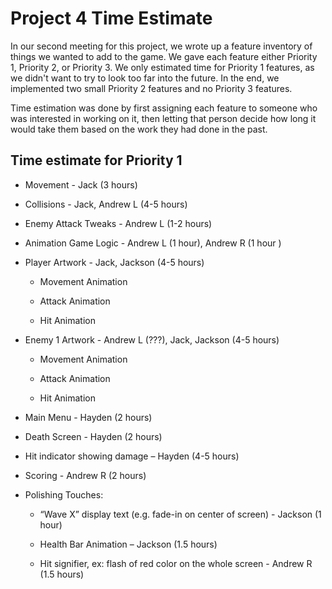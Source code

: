 # Project 4 Time Estimate

In our second meeting for this project, we wrote up a feature inventory of things we wanted to add to the game. We gave each feature either Priority 1, Priority 2, or Priority 3. We only estimated time for Priority 1 features, as we didn't want to try to look too far into the future. In the end, we implemented two small Priority 2 features and no Priority 3 features.

Time estimation was done by first assigning each feature to someone who was interested in working on it, then letting that person decide
how long it would take them based on the work they had done in the past.

## Time estimate for Priority 1

* Movement - Jack (3 hours) 

* Collisions - Jack, Andrew L (4-5 hours) 

* Enemy Attack Tweaks - Andrew L (1-2 hours) 

* Animation Game Logic - Andrew L (1 hour), Andrew R (1 hour )

* Player Artwork - Jack, Jackson (4-5 hours) 

    * Movement Animation 

    * Attack Animation 

    * Hit Animation 

* Enemy 1 Artwork - Andrew L (???), Jack, Jackson (4-5 hours) 

    * Movement Animation 

    * Attack Animation 

    * Hit Animation 

* Main Menu - Hayden (2 hours) 

* Death Screen - Hayden (2 hours) 

* Hit indicator showing damage – Hayden (4-5 hours) 

* Scoring - Andrew R (2 hours)

* Polishing Touches: 

    * “Wave X” display text (e.g. fade-in on center of screen) - Jackson (1 hour)

    * Health Bar Animation – Jackson (1.5 hours) 

    * Hit signifier, ex: flash of red color on the whole screen - Andrew R (1.5 hours)